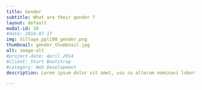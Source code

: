 ```yaml
---
title: Gender
subtitle: What are their gender ? 
layout: default
modal-id: 10
#date: 2014-07-17
img: Village_ppl100_gender.png
thumbnail: gender_thumbnail.jpg
alt: image-alt
#project-date: April 2014
#client: Start Bootstrap
#category: Web Development
description: Lorem ipsum dolor sit amet, usu cu alterum nominavi lobortis. At duo novum diceret. Tantas apeirian vix et, usu sanctus postulant inciderint ut, populo diceret necessitatibus in vim. Cu eum dicam feugiat noluisse.

---
```

